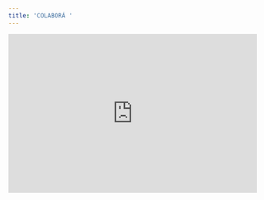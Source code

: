 ```yaml
---
title: 'COLABORÁ '
---
```

<iframe src="https://docs.google.com/forms/d/e/1FAIpQLSfJ9lET6ATmgxCTyQ1CuLwzSZ5F_JvnE6FsKnLLYI7Z3qGx8A/viewform?embedded=true" width="500" height="320" frameborder="0" marginheight="0" marginwidth="0">Cargando…</iframe>
